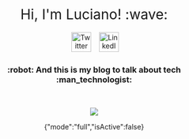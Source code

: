 <h1 style="font-weight:normal" align="center">
  &nbsp;Hi, I'm Luciano! :wave:&nbsp;
</h1>

<div align="center">

&nbsp;&nbsp;&nbsp;
<a href="https://twitter.com/Luciano_Bats3"><img border="0" alt="Twitter" src="https://assets.dryicons.com/uploads/icon/svg/8385/c23f7ffc-ca8d-4246-8978-ce9f6d5bcc99.svg" width="40" height="40"></a>&nbsp;&nbsp;&nbsp;
<a href="https://www.linkedin.com/in/lucianobatistads/"><img border="0" alt="LinkedIn" src="https://assets.dryicons.com/uploads/icon/svg/8337/a347cd89-1662-4421-be90-58e5e8004eae.svg" width="40" height="40"></a>&nbsp;&nbsp;&nbsp;

<h3 align="center">
  :robot: And this is my blog to talk about tech :man_technologist:
</h3>
<br>

![](https://media.giphy.com/media/M3o3fL9nnxG4o/giphy.gif)

{"mode":"full","isActive":false}
